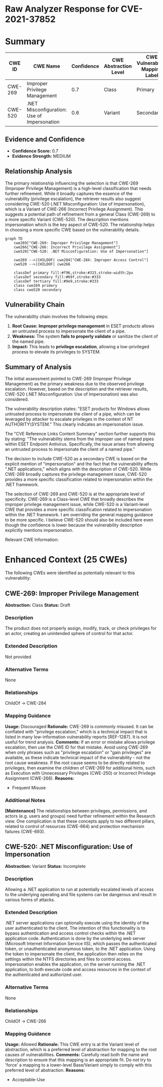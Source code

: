 # Raw Analyzer Response for CVE-2021-37852

# Summary
| CWE ID | CWE Name | Confidence | CWE Abstraction Level | CWE Vulnerability Mapping Label | CWE-Vulnerability Mapping Notes |
|---|---|---|---|---|---|
| CWE-269 | Improper Privilege Management | 0.7 | Class | Primary | Allowed-with-Review |
| CWE-520 | .NET Misconfiguration: Use of Impersonation | 0.6 | Variant | Secondary | Allowed |

## Evidence and Confidence

*   **Confidence Score:** 0.7
*   **Evidence Strength:** MEDIUM

## Relationship Analysis
The primary relationship influencing the selection is that CWE-269 (Improper Privilege Management) is a high-level classification that needs further refinement. While it broadly captures the essence of the vulnerability (privilege escalation), the retriever results also suggest considering CWE-520 (.NET Misconfiguration: Use of Impersonation), which is a Variant of CWE-266 (Incorrect Privilege Assignment). This suggests a potential path of refinement from a general Class (CWE-269) to a more specific Variant (CWE-520). The description mentions impersonation which is the key aspect of CWE-520. The relationship helps in choosing a more specific CWE based on the vulnerability details.

```mermaid
graph TD
    cwe269["CWE-269: Improper Privilege Management"]
    cwe266["CWE-266: Incorrect Privilege Assignment"]
    cwe520["CWE-520: .NET Misconfiguration: Use of Impersonation"]
    
    cwe269 -->|CHILDOF| cwe284["CWE-284: Improper Access Control"]
    cwe520 -->|CHILDOF| cwe266
    
    classDef primary fill:#f96,stroke:#333,stroke-width:2px
    classDef secondary fill:#69f,stroke:#333
    classDef tertiary fill:#9e9,stroke:#333
    class cwe269 primary
    class cwe520 secondary
```

## Vulnerability Chain
The vulnerability chain involves the following steps:
1.  **Root Cause:** **Improper privilege management** in ESET products allows an untrusted process to impersonate the client of a pipe.
2.  **Weakness:** The system **fails to properly validate** or sanitize the client of the named pipe.
3.  **Impact:** This leads to **privilege escalation**, allowing a low-privileged process to elevate its privileges to SYSTEM.

## Summary of Analysis
The initial assessment pointed to CWE-269 (Improper Privilege Management) as the primary weakness due to the observed privilege escalation. However, based on the description and the retriever results, CWE-520 (.NET Misconfiguration: Use of Impersonation) was also considered.

The vulnerability description states: "ESET products for Windows allows untrusted process to impersonate the client of a pipe, which can be leveraged by attacker to escalate privileges in the context of NT AUTHORITY\SYSTEM." This clearly indicates an impersonation issue.

The "CVE Reference Links Content Summary" section further supports this by stating: "The vulnerability stems from the improper use of named pipes within ESET Endpoint Antivirus. Specifically, the issue arises from allowing an untrusted process to impersonate the client of a named pipe."

The decision to include CWE-520 as a secondary CWE is based on the explicit mention of "impersonation" and the fact that the vulnerability affects ".NET applications," which aligns with the description of CWE-520. While CWE-269 broadly captures the privilege management issue, CWE-520 provides a more specific classification related to impersonation within the .NET framework.

The selection of CWE-269 and CWE-520 is at the appropriate level of specificity. CWE-269 is a Class-level CWE that broadly describes the improper privilege management issue, while CWE-520 is a Variant-level CWE that provides a more specific classification related to impersonation within the .NET framework.
I am overriding the general mapping guidance to be more specific. I believe CWE-520 should also be included here even though the confidence is lower because the vulnerability description explicitly mentions impersonation.

Relevant CWE Information:

# Enhanced Context (25 CWEs)
The following CWEs were identified as potentially relevant to this vulnerability:

## CWE-269: Improper Privilege Management
**Abstraction:** Class
**Status:** Draft

### Description
The product does not properly assign, modify, track, or check privileges for an actor, creating an unintended sphere of control for that actor.

### Extended Description
Not provided

### Alternative Terms
None

### Relationships
ChildOf -> CWE-284

### Mapping Guidance
**Usage:** Discouraged
**Rationale:** CWE-269 is commonly misused. It can be conflated with "privilege escalation," which is a technical impact that is listed in many low-information vulnerability reports [REF-1287]. It is not useful for trend analysis.
**Comments:** If an error or mistake allows privilege escalation, then use the CWE ID for that mistake. Avoid using CWE-269 when only phrases such as "privilege escalation" or "gain privileges" are available, as these indicate technical impact of the vulnerability - not the root cause weakness. If the root cause seems to be directly related to privileges, then examine the children of CWE-269 for additional hints, such as Execution with Unnecessary Privileges (CWE-250) or Incorrect Privilege Assignment (CWE-266).
**Reasons:**
- Frequent Misuse


### Additional Notes
**[Maintenance]** The relationships between privileges, permissions, and actors (e.g. users and groups) need further refinement within the Research view. One complication is that these concepts apply to two different pillars, related to control of resources (CWE-664) and protection mechanism failures (CWE-693).

## CWE-520: .NET Misconfiguration: Use of Impersonation
**Abstraction:** Variant
**Status:** Incomplete

### Description
Allowing a .NET application to run at potentially escalated levels of access to the underlying operating and file systems can be dangerous and result in various forms of attacks.

### Extended Description
.NET server applications can optionally execute using the identity of the user authenticated to the client. The intention of this functionality is to bypass authentication and access control checks within the .NET application code. Authentication is done by the underlying web server (Microsoft Internet Information Service IIS), which passes the authenticated token, or unauthenticated anonymous token, to the .NET application. Using the token to impersonate the client, the application then relies on the settings within the NTFS directories and files to control access. Impersonation enables the application, on the server running the .NET application, to both execute code and access resources in the context of the authenticated and authorized user.

### Alternative Terms
None

### Relationships
ChildOf -> CWE-266

### Mapping Guidance
**Usage:** Allowed
**Rationale:** This CWE entry is at the Variant level of abstraction, which is a preferred level of abstraction for mapping to the root causes of vulnerabilities.
**Comments:** Carefully read both the name and description to ensure that this mapping is an appropriate fit. Do not try to 'force' a mapping to a lower-level Base/Variant simply to comply with this preferred level of abstraction.
**Reasons:**
- Acceptable-Use